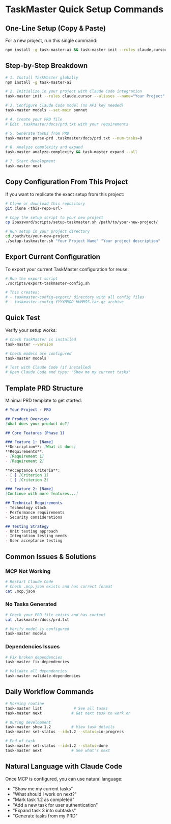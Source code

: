 # TaskMaster Quick Setup Commands

## One-Line Setup (Copy & Paste)

For a new project, run this single command:

```bash
npm install -g task-master-ai && task-master init --rules claude,cursor --aliases -y && task-master models --set-main sonnet
```

## Step-by-Step Breakdown

```bash
# 1. Install TaskMaster globally
npm install -g task-master-ai

# 2. Initialize in your project with Claude Code integration
task-master init --rules claude,cursor --aliases --name="Your Project" --description="Your project description" -y

# 3. Configure Claude Code model (no API key needed)
task-master models --set-main sonnet

# 4. Create your PRD file
# Edit .taskmaster/docs/prd.txt with your requirements

# 5. Generate tasks from PRD
task-master parse-prd .taskmaster/docs/prd.txt --num-tasks=0

# 6. Analyze complexity and expand
task-master analyze-complexity && task-master expand --all

# 7. Start development
task-master next
```

## Copy Configuration From This Project

If you want to replicate the exact setup from this project:

```bash
# Clone or download this repository
git clone <this-repo-url>

# Copy the setup script to your new project
cp 2password/scripts/setup-taskmaster.sh /path/to/your-new-project/

# Run setup in your project directory
cd /path/to/your-new-project
./setup-taskmaster.sh "Your Project Name" "Your project description"
```

## Export Current Configuration

To export your current TaskMaster configuration for reuse:

```bash
# Run the export script
./scripts/export-taskmaster-config.sh

# This creates:
# - taskmaster-config-export/ directory with all config files
# - taskmaster-config-YYYYMMDD_HHMMSS.tar.gz archive
```

## Quick Test

Verify your setup works:

```bash
# Check TaskMaster is installed
task-master --version

# Check models are configured
task-master models

# Test with Claude Code (if installed)
# Open Claude Code and type: "Show me my current tasks"
```

## Template PRD Structure

Minimal PRD template to get started:

```markdown
# Your Project - PRD

## Product Overview
[What does your product do?]

## Core Features (Phase 1)

### Feature 1: [Name]
**Description**: [What it does]
**Requirements**:
- [Requirement 1]
- [Requirement 2]

**Acceptance Criteria**:
- [ ] [Criterion 1]
- [ ] [Criterion 2]

### Feature 2: [Name]
[Continue with more features...]

## Technical Requirements
- Technology stack
- Performance requirements  
- Security considerations

## Testing Strategy
- Unit testing approach
- Integration testing needs
- User acceptance testing
```

## Common Issues & Solutions

### MCP Not Working
```bash
# Restart Claude Code
# Check .mcp.json exists and has correct format
cat .mcp.json
```

### No Tasks Generated
```bash
# Check your PRD file exists and has content
cat .taskmaster/docs/prd.txt

# Verify model is configured
task-master models
```

### Dependencies Issues
```bash
# Fix broken dependencies
task-master fix-dependencies

# Validate all dependencies
task-master validate-dependencies
```

## Daily Workflow Commands

```bash
# Morning routine
task-master list              # See all tasks
task-master next             # Get next task to work on

# During development
task-master show 1.2         # View task details
task-master set-status --id=1.2 --status=in-progress

# End of task
task-master set-status --id=1.2 --status=done
task-master next             # See what's next
```

## Natural Language with Claude Code

Once MCP is configured, you can use natural language:

- "Show me my current tasks"
- "What should I work on next?"
- "Mark task 1.2 as completed"
- "Add a new task for user authentication"
- "Expand task 3 into subtasks"
- "Generate tasks from my PRD"